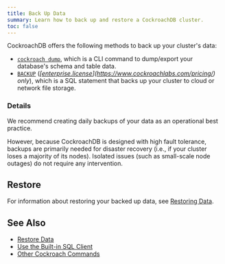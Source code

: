 ```yaml
---
title: Back Up Data
summary: Learn how to back up and restore a CockroachDB cluster.
toc: false
---
```


CockroachDB offers the following methods to back up your cluster's data:

- [`cockroach dump`](sql-dump.html), which is a CLI command to dump/export your database's schema and table data.
- [`BACKUP`](backup.html) (*[[enterprise.license](cluster-settings.html#setting-enterprise-license)](https://www.cockroachlabs.com/pricing/) only*), which is a SQL statement that backs up your cluster to cloud or network file storage.

### Details

We recommend creating daily backups of your data as an operational best practice.

However, because CockroachDB is designed with high fault tolerance, backups are primarily needed for disaster recovery (i.e., if your cluster loses a majority of its nodes). Isolated issues (such as small-scale node outages) do not require any intervention.

## Restore

For information about restoring your backed up data, see [Restoring Data](restore-data.html).

## See Also

- [Restore Data](restore-data.html)
- [Use the Built-in SQL Client](use-the-built-in-sql-client.html)
- [Other Cockroach Commands](cockroach-commands.html)
